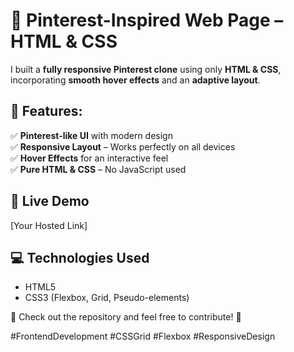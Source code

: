 # 🎨 Pinterest-Inspired Web Page – HTML & CSS  

I built a **fully responsive Pinterest clone** using only **HTML & CSS**, incorporating **smooth hover effects** and an **adaptive layout**.  

## 🔹 Features:
✅ **Pinterest-like UI** with modern design  
✅ **Responsive Layout** – Works perfectly on all devices  
✅ **Hover Effects** for an interactive feel  
✅ **Pure HTML & CSS** – No JavaScript used  

## 🔗 Live Demo  
[Your Hosted Link]  

## 💻 Technologies Used  
- HTML5  
- CSS3 (Flexbox, Grid, Pseudo-elements)  

📌 Check out the repository and feel free to contribute! 🚀  

#FrontendDevelopment #CSSGrid #Flexbox #ResponsiveDesign
